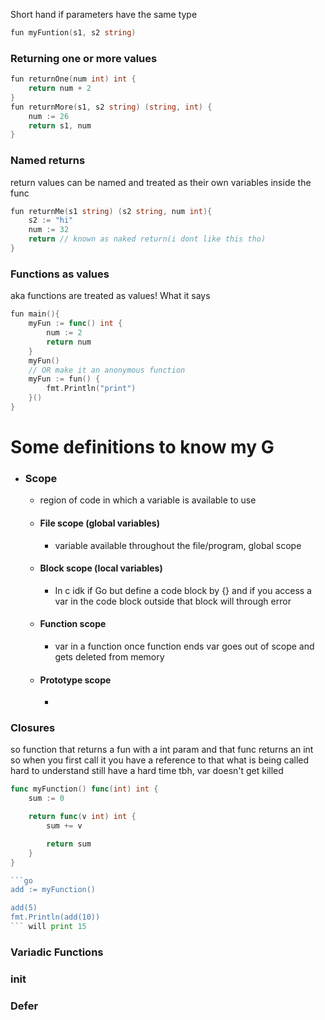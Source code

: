 Short hand if parameters have the same type
``` Go
fun myFuntion(s1, s2 string)
```

### Returning one or more values
``` Go 
fun returnOne(num int) int {
	return num + 2
}
fun returnMore(s1, s2 string) (string, int) {
	num := 26
	return s1, num
}
```

### Named returns
return values can be named and treated as their own variables inside the func
```Go
fun returnMe(s1 string) (s2 string, num int){
	s2 := "hi"
	num := 32
	return // known as naked return(i dont like this tho)
}
```

### Functions as values
aka functions are treated as values! What it says 
``` Go
fun main(){
	myFun := func() int {
		num := 2
		return num
	}
	myFun()
	// OR make it an anonymous function
	myFun := fun() {
		fmt.Println("print")
	}()
}
```

# Some definitions to know my G
* ### Scope
	* region of code in which a variable is available to use
	* #### File scope (global variables)
		* variable available throughout the file/program, global scope
	* #### Block scope (local variables)
		* In c idk if Go but define a code block by {} and if you access a var in the code block outside that block will through error
	* #### Function scope
		* var in a function once function ends var goes out of scope and gets deleted from memory
	* #### Prototype scope
		* 
### Closures
so function that returns a fun with a int param and that func returns an int
so when you first call it you have a reference to that what is being called 
hard to understand still have a hard time tbh, var doesn't get killed
``` Go
func myFunction() func(int) int {
	sum := 0

	return func(v int) int {
		sum += v

		return sum
	}
}

```go
add := myFunction()

add(5)
fmt.Println(add(10))
``` will print 15 

```
### Variadic Functions

### init

### Defer